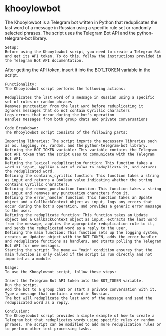 # khooylowbot
The Khooylowbot is a Telegram bot written in Python that reduplicates the last word of a message in Russian using a specific rule set or randomly selected phrases. The script uses the Telegram Bot API and the python-telegram-bot library.
    
    Setup:
    Before using the Khooylowbot script, you need to create a Telegram Bot and get its API token. To do this, follow the instructions provided in the Telegram Bot API documentation.

After getting the API token, insert it into the BOT_TOKEN variable in the script.

    Functionality:
    The Khooylowbot script performs the following actions:

    Reduplicates the last word of a message in Russian using a specific set of rules or random phrases
    Removes punctuation from the last word before reduplicating it
    Ignores messages that do not contain Cyrillic characters
    Logs errors that occur during the bot's operation
    Handles messages from both group chats and private conversations

    Code Breakdown:
    The Khooylowbot script consists of the following parts:

    Importing libraries: The script imports the necessary libraries such as os, logging, re, random, and the python-telegram-bot library.
    Defining the BOT_TOKEN variable: This variable contains the Telegram Bot API token that the script uses to communicate with the Telegram Bot API.
    Defining the lexical_reduplication function: This function takes a word as input, applies a set of rules to reduplicate it, and returns the reduplicated word.
    Defining the contains_cyrillic function: This function takes a string as input and returns a Boolean value indicating whether the string contains Cyrillic characters.
    Defining the remove_punctuation function: This function takes a string as input and removes any punctuation characters from it.
    Defining the error_handler function: This function takes an Update object and a CallbackContext object as input, logs any errors that occur during the bot's operation, and provides a generic error message to the user.
    Defining the reduplicate function: This function takes an Update object and a CallbackContext object as input, extracts the last word from the message, applies the appropriate reduplication rule to it, and sends the reduplicated word as a reply to the user.
    Defining the main function: This function sets up the logging system, creates an Updater object with the BOT_TOKEN, adds the error_handler and reduplicate functions as handlers, and starts polling the Telegram Bot API for new messages.
    Starting the script: The name == "main" condition ensures that the main function is only called if the script is run directly and not imported as a module.

    Usage:
    To use the Khooylowbot script, follow these steps:

    Insert the Telegram Bot API token into the BOT_TOKEN variable.
    Run the script.
    Add the bot to a group chat or start a private conversation with it.
    Type a message that contains a word in Russian.
    The bot will reduplicate the last word of the message and send the reduplicated word as a reply.

    Conclusion:
    The Khooylowbot script provides a simple example of how to create a Telegram bot that reduplicates words using specific rules or random phrases. The script can be modified to add more reduplication rules or to perform other text processing tasks.
